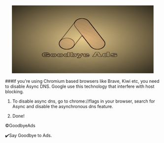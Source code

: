 <p align="center">
  <img width="460" height="220" src="https://raw.githubusercontent.com/jerryn70/GoodbyeAds/master/Images/GoodbyeAds.png">
</p>

###If you're using Chromium based browsers like Brave, Kiwi etc, you need to disable Async DNS. Google use this technology that interfere with host blocking. 

1. To disable async dns, go to chrome://flags in your browser, search for Async and disable the asynchronous dns feature. 

2. Done!

©️GoodbyeAds

✔️Say Goodbye to Ads.